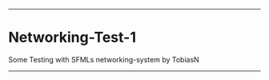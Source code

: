 *****************************************

# Networking-Test-1
Some Testing with SFMLs networking-system
  by TobiasN

*****************************************
